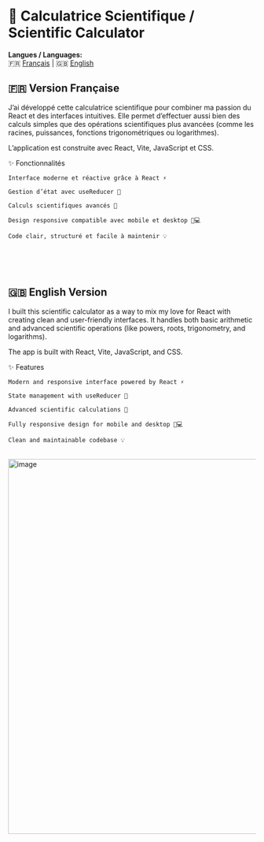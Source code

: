# 🧮 Calculatrice Scientifique / Scientific Calculator

**Langues / Languages:**  
🇫🇷 [Français](#fr) | 🇬🇧 [English](#en)


<h2 id="fr">🇫🇷 Version Française</h2>
J’ai développé cette calculatrice scientifique pour combiner ma passion du React et des interfaces intuitives.
Elle permet d’effectuer aussi bien des calculs simples que des opérations scientifiques plus avancées (comme les racines, puissances, fonctions trigonométriques ou logarithmes).

L’application est construite avec React, Vite, JavaScript et CSS.

✨ Fonctionnalités

    Interface moderne et réactive grâce à React ⚡

    Gestion d’état avec useReducer 🧠

    Calculs scientifiques avancés 🔢

    Design responsive compatible avec mobile et desktop 📱💻

    Code clair, structuré et facile à maintenir 💡

<br><br><br>
<h2 id="en">🇬🇧 English Version</h2>

I built this scientific calculator as a way to mix my love for React with creating clean and user-friendly interfaces.
It handles both basic arithmetic and advanced scientific operations (like powers, roots, trigonometry, and logarithms).

The app is built with React, Vite, JavaScript, and CSS.

✨ Features

    Modern and responsive interface powered by React ⚡

    State management with useReducer 🧠

    Advanced scientific calculations 🔢

    Fully responsive design for mobile and desktop 📱💻

    Clean and maintainable codebase 💡

&nbsp;&nbsp;&nbsp;&nbsp;&nbsp;&nbsp;&nbsp;&nbsp; <img width="872" height="761" alt="image" src="https://github.com/user-attachments/assets/cae95738-95c8-4d2a-9301-ca4012e67700" />
